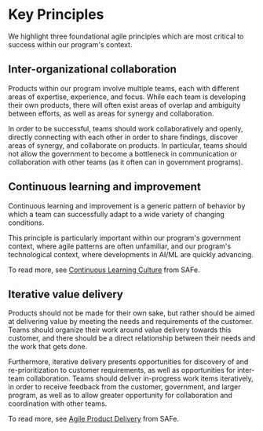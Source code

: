 # Key Principles

We highlight three foundational agile principles which are most critical to success within our program's context.

## Inter-organizational collaboration

Products within our program involve multiple teams, each with different areas of expertise, experience, and focus. While each team is developing their own products, there will often exist areas of overlap and ambiguity between efforts, as well as areas for synergy and collaboration.

In order to be successful, teams should work collaboratively and openly, directly connecting with each other in order to share findings, discover areas of synergy, and collaborate on products. In particular, teams should not allow the government to become a bottleneck in communication or collaboration with other teams (as it often can in government programs).

## Continuous learning and improvement

Continuous learning and improvement is a generic pattern of behavior by which a team can successfully adapt to a wide variety of changing conditions.

This principle is particularly important within our program's government context, where agile patterns are often unfamiliar, and our program's technological context, where developments in AI/ML are quickly advancing.

To read more, see [Continuous Learning Culture](https://scaledagileframework.com/continuous-learning-culture/) from SAFe.

## Iterative value delivery

Products should not be made for their own sake, but rather should be aimed at delivering value by meeting the needs and requirements of the customer. Teams should organize their work around value delivery towards this customer, and there should be a direct relationship between their needs and the work that gets done.

Furthermore, iterative delivery presents opportunities for discovery of and re-prioritization to customer requirements, as well as opportunities for inter-team collaboration. Teams should deliver in-progress work items iteratively, in order to receive feedback from the customer, government, and larger program, as well as to allow greater opportunity for collaboration and coordination with other teams.

To read more, see [Agile Product Delivery](https://scaledagileframework.com/agile-product-delivery) from SAFe.
